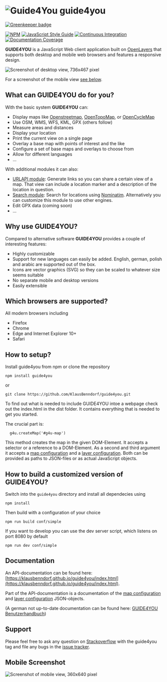 # ![Guide4You](https://github.com/KlausBenndorf/guide4you/raw/master/images/g4u-logo.png) guide4you

[![Greenkeeper badge](https://badges.greenkeeper.io/KlausBenndorf/guide4you.svg)](https://greenkeeper.io/)

[![NPM](https://nodei.co/npm/guide4you.png?mini=true)](https://npmjs.org/package/guide4you)
[![JavaScript Style Guide](https://img.shields.io/badge/code%20style-standard-brightgreen.svg)](http://standardjs.com/)
[![Continuous Integration](https://travis-ci.org/KlausBenndorf/guide4you.svg?branch=master)](https://travis-ci.org/KlausBenndorf/guide4you)
[![Documentation Coverage](http://klausbenndorf.github.io/guide4you/badge.svg)](http://klausbenndorf.github.io/guide4you/index.html)

**GUIDE4YOU** is a JavaScript Web client application built on [OpenLayers](http://openlayers.org)
that supports both desktop and mobile web browsers and features a responsive design.

![Screenshot of desktop view, 736x467 pixel](https://github.com/KlausBenndorf/guide4you/raw/master/images/screenshots/desktop-736-467.png "Screenshot of desktop view, 736x467 pixel")

For a screenshot of the mobile view [see below](#mobile-screenshot).

## What can GUIDE4YOU do for you?

With the basic system **GUIDE4YOU** can:

* Display maps like [Openstreetmap](https://openstreetmap.org), [OpenTopoMap](https://opentopomap.org), or [OpenCycleMap](http://www.thunderforest.com/maps/opencyclemap/)
* Use OSM, WMS, WFS, KML, GPX (others follow)
* Measure areas and distances
* Display your location
* Print the current view on a single page
* Overlay a base map with points of interest and the like
* Configure a set of base maps and overlays to choose from
* Allow for different languages
* &hellip;

With additional modules it can also:

* [URLAPI module](https://github.com/KlausBenndorf/guide4you-module-urlapi): Generate links so you can share a certain view of a map. That view can include a location marker and a description of the location in question.
* [Search module](https://github.com/KlausBenndorf/guide4you-module-search): Search for locations using [Nominatim](https://nominatim.openstreetmap.org/). Alternatively you can customize this module to use other engines.
* Edit GPX data (coming soon)
* &hellip;

## Why use GUIDE4YOU?

Compared to alternative software **GUIDE4YOU** provides a couple of interesting features:

* Highly customizable
* Support for new languages can easily be added. English, german, polish and arabic are supported out of the box.
* Icons are vector graphics (SVG) so they can be scaled to whatever size seems suitable
* No separate mobile and desktop versions
* Easily extensible

## Which browsers are supported?

All modern browsers including
* Firefox
* Chrome
* Edge and Internet Explorer 10+
* Safari

## How to setup?

Install guide4you from npm or clone the repository

```
npm install guide4you
```
or
```
git clone https://github.com/KlausBenndorf/guide4you.git
```

To find out what is needed to include GUIDE4YOU intoe a webpage check out the index.html in the dist folder. It contains everything that is needed to get you started.

The crucial part is:
```
  g4u.createMap('#g4u-map')
```
This method creates the map in the given DOM-Element. It accepts a selector or a reference to a DOM-Element. As a second and third argument it accepts a [map configuration](https://klausbenndorf.github.io/guide4you/typedef/index.html#static-typedef-MapConfig) and a [layer configuration](https://klausbenndorf.github.io/guide4you/typedef/index.html#static-typedef-LayerConfig). Both can be provided as paths to JSON-files or as actual JavaScript objects.

## How to build a customized version of GUIDE4YOU?

Switch into the `guide4you` directory and install all dependecies using

```
npm install
```

Then build with a configuration of your choice

```
npm run build conf/simple
```

If you want to develop you can use the dev server script, which listens on port 8080 by default

```
npm run dev conf/simple
```

## Documentation

An API-documentation can be found here: [https://klausbenndorf.github.io/guide4you/index.html](https://klausbenndorf.github.io/guide4you/index.html).

Part of the API-documentation is a documentation of the [map configuration](https://klausbenndorf.github.io/guide4you/typedef/index.html#static-typedef-MapConfig)
and [layer configuration](https://klausbenndorf.github.io/guide4you/typedef/index.html#static-typedef-LayerConfig) JSON-objects.

(A german not up-to-date documentation can be found here: [GUIDE4YOU Benutzerhandbuch](https://github.com/KlausBenndorf/guide4you/wiki/GUIDE4YOU-Benutzerhandbuch))

## Support

Please feel free to ask any question on [Stackoverflow](https://stackoverflow.com) with the guide4you tag and file any bugs in the [issue tracker](https://github.com/KlausBenndorf/guide4you/issues).

## <a name="mobile-screenshot"></a>Mobile Screenshot

![Screenshot of mobile view, 360x640 pixel](https://github.com/KlausBenndorf/guide4you/raw/master/images/screenshots/mobile-360-640.png "Screenshot of mobile view, 360x640 pixel")
